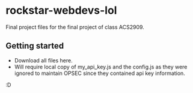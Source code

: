 # rockstar-webdevs-lol
Final project files for the final project of class ACS2909.

<h2>Getting started</h2>
<ul>
  <li>Download all files here.</li>
  <li>Will require local copy of my_api_key.js and the config.js as they were ignored to maintain OPSEC since they contained api key information.</li>
</ul>


:D
